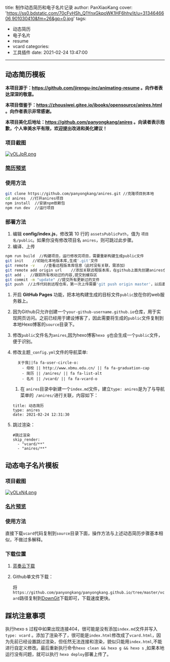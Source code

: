 title: 制作动态简历和电子名片记录
author: PanXiaoKang
cover: 'https://ss0.bdstatic.com/70cFvHSh_Q1YnxGkpoWK1HF6hhy/it/u=3134646606,901030410&fm=26&gp=0.jpg'
tags:

  - 动态简历
  - 电子名片
  - resume
  - vcard
categories:
  - 工具插件
date: 2021-02-24 13:47:00

---

## 动态简历模板

**本项目源于：https://github.com/jirengu-inc/animating-resume 。向作者表达深深的敬意。**

**本项目借鉴于：https://zhousiwei.gitee.io/ibooks/opensource/anires.html 。向作者表示非常感谢。**

**本项目美化后地址：https://github.com/panyongkang/anires 。向读者表示抱歉，个人审美水平有限，欢迎提出改进和美化建议！**

### 项目截图

[![yOLJpR.png](https://s3.ax1x.com/2021/02/24/yOLJpR.png)](https://imgtu.com/i/yOLJpR)

### [简历预览](https://www.xyym.cf/anires/ )

### 使用方法

```bash
git clone https://github.com/panyongkang/anires.git //克隆项目到本地
cd anires  //打开anires项目
npm install  //安装npm依赖包
npm run dev  //运行项目
```

### 部署方法

1. 编辑 **config/index.js**，修改第 10 行的 `assetsPublicPath`，值为 `项目名/public`。如果你没有修改项目名 `anires`，则可跳过此步骤。
2. 编译、上传

```bash
npm run build  //构建项目，运行修改完项目，需要重新构建生成public文件
git init	//初始化本地版本库,生成'.git'文件
git remote -v    //查看远程版本库信息（此时没有关联，需添加）
git remote add origin url    //添加关联远程版本库，在github上面先创建anires仓库，然后复制'url'路径
git add .  //跟踪所有改动过的内容,提交到缓存区
git commit -m "update" //提交所有更新过的文件
git push  //上传代码到远程仓库，第一次上传需要'git push origin master'，以后直接 git push即可
```

1. 开启 **GitHub Pages** 功能，把本地构建生成的目标文件`public`放在你的web服务器上。

2. 因为Github只允许创建一个`your-github-username.github.io`仓库，用于实现网页访问。之前已经用于建设博客了，因此需要将生成的`public`文件复制到本地Hexo博客的`source`目录下。

3. 修改`public`文件名为`anires`,因为hexo博客`hexo g`也会生成一个`public`文件，便于识别。

4. 修改主题`_config.yml`文件的导航菜单:

   ```
     关于我||fa fa-user-circle-o:
       - 母校 || http://www.xbmu.edu.cn/ || fa fa-graduation-cap
       - 简历 || /anires/ || fa fa-list-alt
       - 名片 || /vcard/ || fa fa-vcard-o
   ```

   1. 在 `anires`目录中新建一个`index.md`文件，建立`type: anires`是为了与导航菜单的` /anires/`进行关联，内容如下：

   ```
   title: 动态简历
   type: anires
   date: 2021-02-24 12:31:30
   ```

5. 跳过渲染：

   ```
   #跳过渲染
   skip_render: 
     - "vcard/**"
     - "anires/**"
   ```

## 动态电子名片模板

### 项目截图

[![yOLxN4.png](https://s3.ax1x.com/2021/02/24/yOLxN4.png)](https://imgtu.com/i/yOLxN4)

### [名片预览](https://www.xyym.cf/vcard/)

### 使用方法

直接下载`vcard`代码复制到`source`目录下面，操作方法与上述动态简历步骤基本相似，不做过多解释。

### 下载位置

1. [蓝奏云下载](https://wws.lanzous.com/iBh2Jm3p01g)

2. Github单文件下载：

   将`https://github.com/panyongkang/panyongkang.github.io/tree/master/vcard`路径复制到[DownGit](https://zhoudaxiaa.gitee.io/downgit/)下载即可，下载速度更快。

## 踩坑注意事项

执行hexo s 过程中如果出现连接404，很可能是没有添加`index.md`文件并写入`type: vcard` 。添加了渲染不了，很可能是`index.html`修改成了`vcard.html`，因为先前已经设置跳过渲染，但任然无法连接和渲染，貌似只能用`index.html`,不能进行自定义修改。最后重新执行命令`hexo clean && hexo g && hexo s` ,如果本地运行没有问题，就可以执行 `hexo deploy`部署上传了。